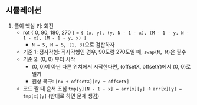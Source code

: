 
## 시뮬레이션
1. 풀이 핵심 키: 회전
   - rot { 0, 90, 180, 270 } = ```{ (x, y), (y, N - 1 - x), (M - 1 - y, N - 1 - x), (M - 1 - y, x) }```
      - ```N = 5, M = 5, (1, 3)```으로 검산하자
   - 기준 1: 정사각형: 직사각형인 경우, 90도랑 270도일 때, ```swap(N, M)```은 필수
   - 기준 2: (0, 0) 부터 시작
     - (0, 0)이 아닌 다른 위치에서 시작한다면, (offsetX, offsetY)에서 (0, 0)로 밀기
     - 원상 복구: ```[nx + offsetX][ny + offsetY]```
   - 코드 짤 때 순서 조심
       ```tmp[y][N - 1 - x] = arr[x][y]``` -> ```arr[x][y] = tmp[x][y]``` (반대로 하면 문제 생김)
